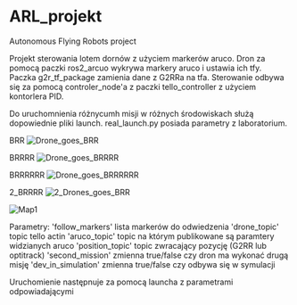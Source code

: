 # ARL_projekt
Autonomous Flying Robots project

Projekt sterowania lotem dornów z użyciem markerów aruco.
Dron za pomocą paczki ros2_arcuo wykrywa markery aruco i ustawia ich tfy. Paczka g2r_tf_package zamienia dane z G2RRa na tfa. 
Sterowanie odbywa się za pomocą controler_node'a z paczki tello_controller z użyciem kontorlera PID. 

Do uruchomnienia różnycumh misji w różnych środowiskach służą dopowiednie pliki launch.
real_launch.py posiada parametry z laboratorium.

BRR
![Drone_goes_BRR](https://user-images.githubusercontent.com/80836780/214313128-f7b7615b-b101-47d1-9ecd-0913d7fe85bf.gif)



BRRRR
![Drone_goes_BRRRR](https://user-images.githubusercontent.com/80836780/214314146-0d52bc7b-6ce6-48a4-8c8f-d90281ab3dc3.gif)


BRRRRRR
![Drone_goes_BRRRRRR](https://user-images.githubusercontent.com/80836780/214315608-816f0503-9ed1-4b3c-9d14-6c07749dff2d.gif)



2_BRRRR
![2_Drones_goes_BRR](https://user-images.githubusercontent.com/80836780/214315813-814aed4c-c7f6-4f30-9831-48c51d6bbd7b.gif)



![Map1](https://user-images.githubusercontent.com/80836780/214316930-7ff73b32-a685-42ea-91d5-53411110b861.png)


Parametry:
'follow_markers' lista markerów do odwiedzenia
'drone_topic' topic tello actin
'aruco_topic' topic na którym publikowane są paramtery widzianych aruco
'position_topic' topic zwracający pozycję (G2RR lub optitrack)
'second_mission' zmienna true/false czy dron ma wykonać drugą misję
'dev_in_simulation' zmienna true/false czy odbywa się w symulacji


Uruchomienie następnuje za pomocą launcha <nazwa> z parametrami odpowiadającymi <to do>

